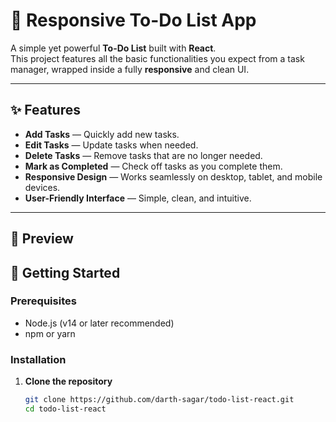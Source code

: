 # 📝 Responsive To-Do List App

A simple yet powerful **To-Do List** built with **React**.  
This project features all the basic functionalities you expect from a task manager, wrapped inside a fully **responsive** and clean UI.

---

## ✨ Features

- **Add Tasks** — Quickly add new tasks.
- **Edit Tasks** — Update tasks when needed.
- **Delete Tasks** — Remove tasks that are no longer needed.
- **Mark as Completed** — Check off tasks as you complete them.
- **Responsive Design** — Works seamlessly on desktop, tablet, and mobile devices.
- **User-Friendly Interface** — Simple, clean, and intuitive.

---

## 📸 Preview



## 🚀 Getting Started

### Prerequisites
- Node.js (v14 or later recommended)
- npm or yarn

### Installation

1. **Clone the repository**
   ```bash
   git clone https://github.com/darth-sagar/todo-list-react.git
   cd todo-list-react
